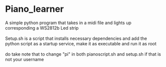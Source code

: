 # Piano_learner
A simple python program that takes in a midi file and lights up corresponding a WS2812b Led strip\
\
Setup.sh is a script that installs necessary dependencies and add the python script as a startup service, make it as executable and run it as root\
\
do take note that to change "pi" in both pianoscript.sh and setup.sh if that is not your username
